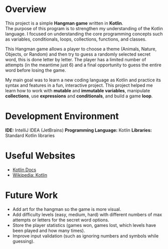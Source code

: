 # Overview

This project is a simple **Hangman game** written in **Kotlin**.  
The purpose of this program is to strengthen my understanding of the Kotlin language. I focused on understanding the core programming concepts such as variables, conditionals, loops, collections, functions, and classes.

This Hangman game allows a player to choose a theme (Animals, Nature, Objects, or Random) and then try to guess a randomly selected secret word, this is done letter by letter. The player has a limited number of attempts (in the meantime just 6) and a final opportunity to guess the entire word before losing the game.

My main goal was to learn a new coding language as Kotlin and practice its syntax and features in a fun, interactive project. This project helped me learn how to work with **mutable** and **immutable variables**, manipulate **collections**, use **expressions** and **conditionals**, and build a game **loop**.

# Development Environment

**IDE:** IntelliJ IDEA (JetBrains)
**Programming Language:** Kotlin
**Libraries:** Standard Kotlin libraries

# Useful Websites

- [Kotlin Docs](https://kotlinlang.org/docs/home.html)
- [Wikipedia: Kotlin](https://en.wikipedia.org/wiki/Kotlin_(programming_language))

# Future Work

- Add art for the hangman so the game is more visual.
- Add difficulty levels (easy, medium, hard) with different numbers of max attempts or letters for the secret word options.
- Store the player statistics (games won, games lost, which levels have been played and how many times).
- Improve input validation (such as ignoring numbers and symbols while guessing).